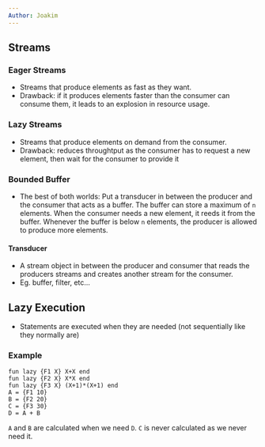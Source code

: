 ```yaml
---
Author: Joakim
---
```


## Streams

### Eager Streams

- Streams that produce elements as fast as they want.
- Drawback: if it produces elements faster than the consumer can consume them, it leads to an explosion in resource usage.

### Lazy Streams

- Streams that produce elements on demand from the consumer.
- Drawback: reduces throughtput as the consumer has to request a new element, then wait for the consumer to provide it

### Bounded Buffer

- The best of both worlds: Put a transducer in between the producer and the consumer that acts as a buffer. The buffer can store a maximum of `n` elements. When the consumer needs a new element, it reeds it from the buffer. Whenever the buffer is below `n` elements, the producer is allowed to produce more elements.

#### Transducer

- A stream object in between the producer and consumer that reads the producers streams and creates another stream for the consumer.
- Eg. buffer, filter, etc...

## Lazy Execution

- Statements are executed when they are needed (not sequentially like they normally are)

### Example

```
fun lazy {F1 X} X+X end
fun lazy {F2 X} X*X end
fun lazy {F3 X} (X+1)*(X+1) end
A = {F1 10}
B = {F2 20}
C = {F3 30}
D = A + B
```

`A` and `B` are calculated when we need `D`. `C` is never calculated as we never need it.

[//]: # 'p. 311'
